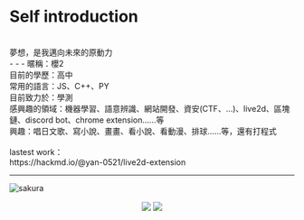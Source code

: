 # Self introduction<br>
<br>
夢想，是我邁向未來的原動力<br>
- - -
暱稱：櫻2 <br>
目前的學歷：高中<br>
常用的語言：JS、C++、PY<br>
目前致力於：學測<br>
感興趣的領域：機器學習、語意辨識、網站開發、資安(CTF、...)、live2d、區塊鏈、discord bot、chrome extension......等<br>
興趣：唱日文歌、寫小說、畫畫、看小說、看動漫、排球......等，還有打程式<br>
<br>
lastest work：<br>
https://hackmd.io/@yan-0521/live2d-extension<br>

- - -
![sakura](https://metrics.lecoq.io/yan-930521)
<p align="center">
    <img align="center" src="https://github-readme-stats.vercel.app/api?username=yan-930521&show_icons=true&theme=radical">
    <img align="center" src="https://github-readme-stats.vercel.app/api/top-langs/?username=yan-930521&layout=compact">
</p>
<!--
**yan-930521/yan-930521** is a ✨ _special_ ✨ repository because its `README.md` (this file) appears on your GitHub profile.

Here are some ideas to get you started:

- 🔭 I’m currently working on ...
- 🌱 I’m currently learning ...
- 👯 I’m looking to collaborate on ...
- 🤔 I’m looking for help with ...
- 💬 Ask me about ...
- 📫 How to reach me: ...
- 😄 Pronouns: ...
- ⚡ Fun fact: ...
-->
